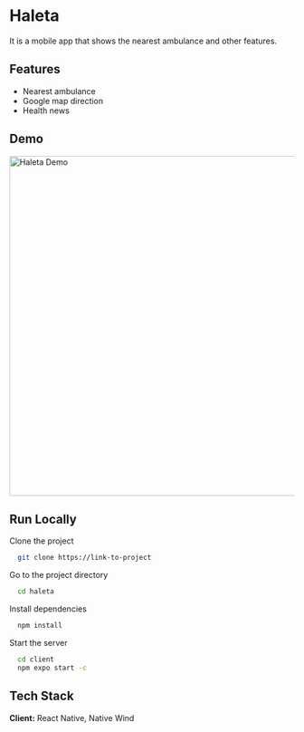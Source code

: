 
# Haleta

It is a mobile app that shows the nearest ambulance and other features.


## Features

- Nearest ambulance
- Google map direction
- Health news

## Demo

<img src="/video_2024-09-14_21-36-37-ezgif.com-video-to-gif-converter(2).gif" alt="Haleta Demo"  height="600" />



## Run Locally

Clone the project

```bash
  git clone https://link-to-project
```

Go to the project directory

```bash
  cd haleta
```

Install dependencies

```bash
  npm install
```

Start the server

```bash
  cd client
  npm expo start -c
```


## Tech Stack

**Client:** React Native, Native Wind


